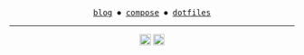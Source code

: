 <p align="center">
  <samp>
    <a href="https://thr3d33.github.io">blog</a> ⏺
    <a href="https://github.com/thr3d33/compose">compose</a> ⏺    
    <a href="https://github.com/thr3d33/dotfiles">dotfiles</a>  
  </samp>
</p>

---

<div align="center">
  <!---Gitlab--->
  <!---
    <img alt="Static Badge" src="https://img.shields.io/badge/Gitlab%20-%20%23FC6D26?style=for-the-badge&link=https%3A%2F%2Fgitlab.com%2Fthr3d33" height="20">
    --->
  <!---
  <img alt="Static Badge" src="https://img.shields.io/badge/Gitlab%20-%20%23FC6D26?style=for-the-badge&logo=gitlab&logoColor=white&link=https%3A%2F%2Fgitlab.com%2Fthr3d33"> 
  ---> 
  <!---Mastodon--->
  <img alt="Static Badge" src="https://img.shields.io/badge/Mastodon%20-%20%236364FF?style=for-the-badge&link=https%3A%2F%2Fmastodon.social%2F%40thr3d33" height="20">
  <!---
  <img alt="Static Badge" src="https://img.shields.io/badge/Mastodon%20-%20%236364FF?style=for-the-badge&logo=mastodon&logoColor=white&link=https%3A%2F%2Fmastodon.social%2F%40thr3d33">
  --->
  <img alt="Static Badge" src="https://img.shields.io/badge/LinkedIn%20-%20%230A66C2?style=for-the-badge&link=https%3A%2F%2Fwww.linkedin.com%2Fin%2Fthr3d33%2F" height="20">
</div>
